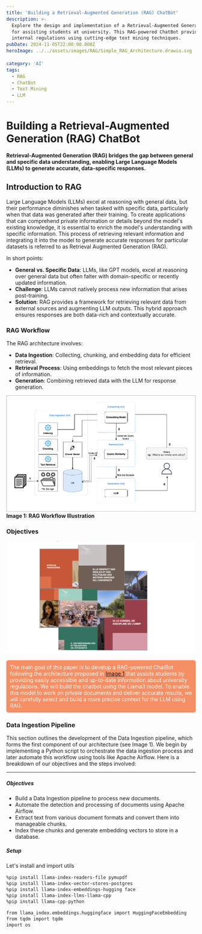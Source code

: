 ```yaml
---
title: 'Building a Retrieval-Augmented Generation (RAG) ChatBot'
description: >-
  Explore the design and implementation of a Retrieval-Augmented Generation (RAG) ChatBot
  for assisting students at university. This RAG-powered ChatBot provides information about
  internal regulations using cutting-edge text mining techniques.
pubDate: 2024-11-05T22:00:00.000Z
heroImage: ../../assets/images/RAG/Simple_RAG_Architecture.drawio.svg

category: 'AI'
tags:
  - RAG
  - ChatBot
  - Text Mining
  - LLM
---
```


# Building a Retrieval-Augmented Generation (RAG) ChatBot

**Retrieval-Augmented Generation (RAG) bridges the gap between general and specific data understanding, enabling Large Language Models (LLMs) to generate accurate, data-specific responses.**

## Introduction to RAG
Large Language Models (LLMs) excel at reasoning with general data, but their performance diminishes when tasked with specific data, particularly when that data was generated after their training. To create applications that can comprehend private information or details beyond the model's existing knowledge, it is essential to enrich the model's understanding with specific information. This process of retrieving relevant information and integrating it into the model to generate accurate responses for particular datasets is referred to as Retrieval Augmented Generation (RAG).

In short points: 
- **General vs. Specific Data**: LLMs, like GPT models, excel at reasoning over general data but often falter with domain-specific or recently updated information.
- **Challenge**: LLMs cannot natively process new information that arises post-training.
- **Solution**: RAG provides a framework for retrieving relevant data from external sources and augmenting LLM outputs. This hybrid approach ensures responses are both data-rich and contextually accurate.

### RAG Workflow
The RAG architecture involves:
- **Data Ingestion**: Collecting, chunking, and embedding data for efficient retrieval.
- **Retrieval Process**: Using embeddings to fetch the most relevant pieces of information.
- **Generation**: Combining retrieved data with the LLM for response generation.

![RAG Architecture](../../assets/images/RAG/Simple_RAG_Architecture.drawio.png)  
**Image 1: RAG Workflow Illustration**

### Objectives
![RAG Objectives](../../assets/images/RAG/objectives.png)  

<div style="background-color: #f68f64; color: white; padding: 0.7em; border-radius: 0.4em;">
The main goal of this paper is to develop a RAG-powered ChatBot following the architecture proposed in <a href="#image-1">Image 1</a> that assists students by providing easily accessible and up-to-date information about university regulations. We will build the chatbot using the Llama3 model. To enable this model to work on private documents and deliver accurate results, we will carefully select and build a more precise context for the LLM using RAG.
</div>

### Data Ingestion Pipeline
This section outlines the development of the Data Ingestion pipeline, which forms the first component of our architecture (see Image 1). We begin by implementing a Python script to orchestrate the data ingestion process and later automate this workflow using tools like Apache Airflow. Here is a breakdown of our objectives and the steps involved:

---
#####  Objectives
- Build a Data Ingestion pipeline to process new documents.
- Automate the detection and processing of documents using Apache Airflow.
- Extract text from various document formats and convert them into manageable chunks.
- Index these chunks and generate embedding vectors to store in a database.

#####  Setup
Let's install and import utils
```
%pip install llama-index-readers-file pymupdf
%pip install llama-index-vector-stores-postgres
%pip install llama-index-embeddings-hugging face
%pip install llama-index-llms-llama-cpp
%pip install llama-cpp-python
```
```
from llama_index.embeddings.huggingface import HuggingFaceEmbedding
from tqdm import tqdm
import os
```